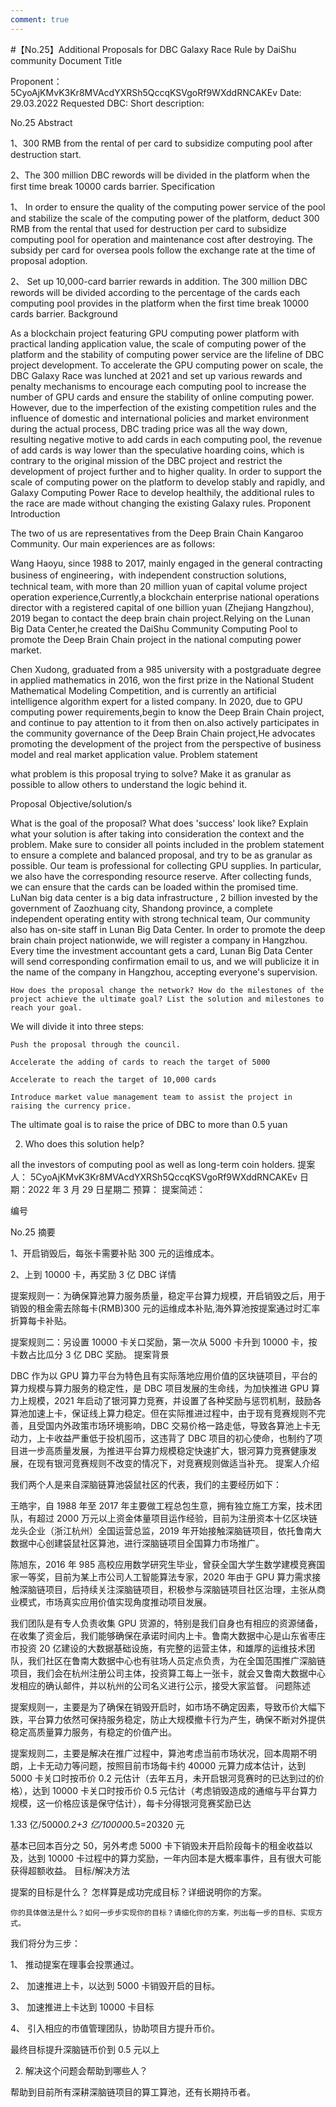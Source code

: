 ```yaml
---
comment: true
---
```


#【No.25】Additional Proposals for DBC Galaxy Race Rule by DaiShu community
Document Title

Proponent：5CyoAjKMvK3Kr8MVAcdYXRSh5QccqKSVgoRf9WXddRNCAKEv
Date: 29.03.2022
Requested DBC:
Short description:

No.25
Abstract

1、300 RMB from the rental of per card to subsidize computing pool after destruction start.

2、The 300 million DBC rewords will be divided in the platform when the first time break 10000 cards barrier.
Specification

1、 In order to ensure the quality of the computing power service of the pool and stabilize the scale of the computing power of the platform, deduct 300 RMB from the rental that used for destruction per card to subsidize computing pool for operation and maintenance cost after destroying. The subsidy per card for oversea pools follow the exchange rate at the time of proposal adoption.

2、 Set up 10,000-card barrier rewards in addition. The 300 million DBC rewords will be divided according to the percentage of the cards each computing pool provides in the platform when the first time break 10000 cards barrier.
Background

As a blockchain project featuring GPU computing power platform with practical landing application value, the scale of computing power of the platform and the stability of computing power service are the lifeline of DBC project development. To accelerate the GPU computing power on scale, the DBC Galaxy Race was lunched at 2021 and set up various rewards and penalty mechanisms to encourage each computing pool to increase the number of GPU cards and ensure the stability of online computing power. However, due to the imperfection of the existing competition rules and the influence of domestic and international policies and market environment during the actual process, DBC trading price was all the way down, resulting negative motive to add cards in each computing pool, the revenue of add cards is way lower than the speculative hoarding coins, which is contrary to the original mission of the DBC project and restrict the development of project further and to higher quality. In order to support the scale of computing power on the platform to develop stably and rapidly, and Galaxy Computing Power Race to develop healthily, the additional rules to the race are made without changing the existing Galaxy rules.
Proponent Introduction

The two of us are representatives from the Deep Brain Chain Kangaroo Community. Our main experiences are as follows:

Wang Haoyu, since 1988 to 2017, mainly engaged in the general contracting business of engineering，with independent construction solutions, technical team, with more than 20 million yuan of capital volume project operation experience,Currently,a blockchain enterprise national operations director with a registered capital of one billion yuan (Zhejiang Hangzhou), 2019 began to contact the deep brain chain project.Relying on the Lunan Big Data Center,he created the DaiShu Community Computing Pool to promote the Deep Brain Chain project in the national computing power market.

Chen Xudong, graduated from a 985 university with a postgraduate degree in applied mathematics in 2016, won the first prize in the National Student Mathematical Modeling Competition, and is currently an artificial intelligence algorithm expert for a listed company. In 2020, due to GPU computing power requirements,begin to know the Deep Brain Chain project, and continue to pay attention to it from then on.also actively participates in the community governance of the Deep Brain Chain project,He advocates promoting the development of the project from the perspective of business model and real market application value.
Problem statement

what problem is this proposal trying to solve? Make it as granular as possible to allow others to understand the logic behind it.

Proposal Objective/solution/s

What is the goal of the proposal? What does 'success' look like? Explain what your solution is after taking into consideration the context and the problem. Make sure to consider all points included in the problem statement to ensure a complete and balanced proposal, and try to be as granular as possible. Our team is professional for collecting GPU supplies. In particular, we also have the corresponding resource reserve. After collecting funds, we can ensure that the cards can be loaded within the promised time. LuNan big data center is a big data infrastructure , 2 billion invested by the government of Zaozhuang city, Shandong province, a complete independent operating entity with strong technical team, Our community also has on-site staff in Lunan Big Data Center. In order to promote the deep brain chain project nationwide, we will register a company in Hangzhou. Every time the investment accountant gets a card, Lunan Big Data Center will send corresponding confirmation email to us, and we will publicize it in the name of the company in Hangzhou, accepting everyone's supervision.

    How does the proposal change the network? How do the milestones of the project achieve the ultimate goal? List the solution and milestones to reach your goal.

We will divide it into three steps:

    Push the proposal through the council.

    Accelerate the adding of cards to reach the target of 5000

    Accelerate to reach the target of 10,000 cards

    Introduce market value management team to assist the project in raising the currency price.

The ultimate goal is to raise the price of DBC to more than 0.5 yuan

2. Who does this solution help?

all the investors of computing pool as well as long-term coin holders.
提案人： 5CyoAjKMvK3Kr8MVAcdYXRSh5QccqKSVgoRf9WXddRNCAKEv
日期：2022 年 3 月 29 日星期二
预算：
提案简述：

编号

No.25
摘要

1、开启销毁后，每张卡需要补贴 300 元的运维成本。

2、上到 10000 卡，再奖励 3 亿 DBC
详情

提案规则一：为确保算池算力服务质量，稳定平台算力规模，开启销毁之后，用于销毁的租金需去除每卡(RMB)300 元的运维成本补贴,海外算池按提案通过时汇率折算每卡补贴。

提案规则二：另设置 10000 卡关口奖励，第一次从 5000 卡升到 10000 卡，按卡数占比瓜分 3 亿 DBC 奖励。
提案背景

DBC 作为以 GPU 算力平台为特色且有实际落地应用价值的区块链项目，平台的算力规模与算力服务的稳定性，是 DBC 项目发展的生命线，为加快推进 GPU 算力上规模，2021 年启动了银河算力竞赛，并设置了各种奖励与惩罚机制，鼓励各算池加速上卡，保证线上算力稳定。但在实际推进过程中，由于现有竞赛规则不完善，且受国内外政策市场环境影响，DBC 交易价格一路走低，导致各算池上卡无动力，上卡收益严重低于投机囤币，这违背了 DBC 项目的初心使命，也制约了项目进一步高质量发展，为推进平台算力规模稳定快速扩大，银河算力竞赛健康发展，在现有银河竞赛规则不改变的情况下，对竞赛规则做适当补充。
提案人介绍

我们两个人是来自深脑链算池袋鼠社区的代表，我们的主要经历如下：

王皓宇，自 1988 年至 2017 年主要做工程总包生意，拥有独立施工方案，技术团队，有超过 2000 万元以上资金体量项目运作经验，目前为注册资本十亿区块链龙头企业（浙江杭州）全国运营总监，2019 年开始接触深脑链项目，依托鲁南大数据中心创建袋鼠社区算池，进行深脑链项目全国算力市场推广。

陈旭东，2016 年 985 高校应用数学研究生毕业，曾获全国大学生数学建模竞赛国家一等奖，目前为某上市公司人工智能算法专家，2020 年由于 GPU 算力需求接触深脑链项目，后持续关注深脑链项目，积极参与深脑链项目社区治理，主张从商业模式，市场真实应用价值实现角度推动项目发展。

我们团队是有专人负责收集 GPU 货源的，特别是我们自身也有相应的资源储备，在收集了资金后，我们能够确保在承诺时间内上卡。鲁南大数据中心是山东省枣庄市投资 20 亿建设的大数据基础设施，有完整的运营主体，和雄厚的运维技术团队，我们社区在鲁南大数据中心也有驻场人员定点负责，为在全国范围推广深脑链项目，我们会在杭州注册公司主体，投资算工每上一张卡，就会又鲁南大数据中心发相应的确认邮件，并以杭州的公司名义进行公示，接受大家监督。
问题陈述

提案规则一，主要是为了确保在销毁开启时，如市场不确定因素，导致币价大幅下跌，平台算力依然可保持服务稳定，防止大规模撤卡行为产生，确保不断对外提供稳定高质量算力服务，有稳定的价值产出。

提案规则二，主要是解决在推广过程中，算池考虑当前市场状况，回本周期不明朗，上卡无动力等问题，按照目前市场每卡约 40000 元算力成本估计，达到 5000 卡关口时按币价 0.2 元估计（去年五月，未开启银河竞赛时的已达到过的价格），达到 10000 卡关口时按币价 0.5 元估计（考虑销毁造成的通缩与平台算力规模，这一价格应该是保守估计），每卡分得银河竞赛奖励已达

1.33 亿/5000*0.2+3 亿/10000*0.5=20320 元

基本已回本百分之 50，另外考虑 5000 卡下销毁未开启阶段每卡的租金收益以及，达到 10000 卡过程中的算力奖励，一年内回本是大概率事件，且有很大可能获得超额收益。
目标/解决方法

提案的目标是什么？ 怎样算是成功完成目标？详细说明你的方案。

    你的具体做法是什么？如何一步步实现你的目标？请细化你的方案，列出每一步的目标、实现方式。

我们将分为三步：

1、 推动提案在理事会投票通过。

2、 加速推进上卡，以达到 5000 卡销毁开启的目标。

3、 加速推进上卡达到 10000 卡目标

4、 引入相应的市值管理团队，协助项目方提升币价。

最终目标提升深脑链币价到 0.5 元以上

2. 解决这个问题会帮助到哪些人？

帮助到目前所有深耕深脑链项目的算工算池，还有长期持币者。
